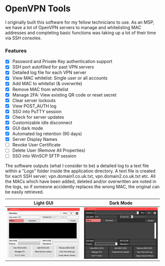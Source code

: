 # OpenVPN Tools

I originally built this software for my fellow technicians to use. As an MSP, we have a lot of OpenVPN servers to manage and whitelisting MAC addresses and completing basic functions was taking up a lot of their time via SSH consoles.

### Features
 - [x] Password and Private Key authentication support
 - [x] SSH port autofilled for past VPN servers
 - [x] Detailed log file for each VPN server
 - [x] View MAC whitelist: Single user or all accounts
 - [x] Add MAC to whitelist (& overwrite)
 - [x] Remove MAC from whitelist
 - [x] Manage 2FA: View existing QR code or reset secret
 - [x] Clear server lockouts
 - [x] View POST_AUTH log
 - [x] SSO into PuTTY session
 - [x] Check for server updates
 - [x] Customizable idle disconnect
 - [x] GUI dark mode
 - [x] Automated log retention (90 days)
 - [x] Server Display Names
 - [ ] Revoke User Certificate
 - [ ] Delete User (Remove All Properties)
 - [ ] SSO into WinSCP SFTP session

The software outputs (what I consider to be) a detailed log to a text file within a "Logs" folder inside the application directory. A text file is created for each SSH server; vpn.domain1.co.uk.txt, vpn.domain2.co.uk.txt etc. All the MACs which have been added, deleted and/or overwritten are noted in the logs, so if someone accidently replaces the wrong MAC, the original can be easily retrieved.

Light GUI | Dark Mode
:--------:|:--------:
![](/Wiki/OpenVPNToolsGUI_Light.PNG) | ![](/Wiki/OpenVPNToolsGUI_Dark.PNG)
